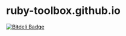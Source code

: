 ruby-toolbox.github.io
======================


[![Bitdeli Badge](https://d2weczhvl823v0.cloudfront.net/ruby-toolbox/ruby-toolbox.github.io/trend.png)](https://bitdeli.com/free "Bitdeli Badge")

